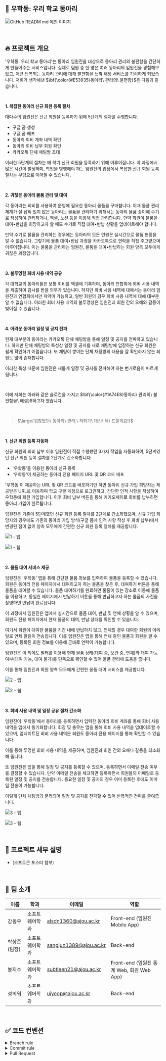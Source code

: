 ## 📌 우학동: 우리 학교 동아리

![GitHub READM md 메인 이미지](https://github.com/user-attachments/assets/766df423-9897-4a85-bda3-efaf022b032e)

</br>

## 🔥 프로젝트 개요

'우학동: 우리 학교 동아리'는 동아리 임원진을 대상으로 동아리 관리의 불편함을 간단하게 만들어주는 서비스입니다. 실제로 팀원 중 한 명은 여러 동아리의 임원진을 경험해보았고, 매년 반복되는 동아리 관리에 대해 불편함을 느껴 해당 서비스를 기획하게 되었습니다. 저희가 생각해낸 $\bf{\color{#E53935}동아리\ 관리의\ 불편함}$은 다음과 같습니다.

</br>

**1. 복잡한 동아리 신규 회원 등록 절차**

대다수의 임원진은 신규 회원을 등록하기 위해 5단계의 절차를 수행합니다.

- 구글 폼 생성
- 구글 폼 배포
- 동아리 회비 계좌 내역 확인
- 동아리 회비 납부 회원 확인
- 카카오톡 단체 채팅방 초대

이러한 5단계의 절차는 매 학기 신규 회원을 등록하기 위해 이루어집니다. 이 과정에서 많은 시간이 발생하며, 학업을 병행해야 하는 임원진의 입장에서 복잡한 신규 회원 등록 절차는 부담으로 이어질 수 있습니다.

</br>

**2. 귀찮은 동아리 물품 관리 및 대여**

각 동아리는 회비를 사용하여 운영에 필요한 동아리 물품을 구매합니다. 이때 물품 관리 체계가 잘 잡혀 있지 않은 동아리는 물품을 관리하기 위해서는 동아리 물품 종이에 수기로 작성하여 관리하거나, 엑셀, 노션 등을 이용해 직접 관리합니다. 만약 회원이 물품을 대여•반납을 희망하고자 할 때도 수기로 직접 대여•반납 상황을 업데이트해야 합니다.

만약 수기로 물품을 관리하는 경우에는 동아리의 모든 인원은 실시간으로 물품 현황을 알 수 없습니다. 그렇기에 물품 대여•반납 과정을 카카오톡으로 연락을 직접 주고받으며 이루어집니다. 이는 물품을 관리하는 임원진, 물품을 대여•반납하는 회원 양측 모두에게 귀찮은 과정입니다.

</br>

**3. 불투명한 회비 사용 내역 공유**

각 대학교의 동아리들은 보통 회비를 엑셀에 기록하며, 동아리 연합회에 회비 사용 내역을 제출하여 감사를 받을 의무가 있습니다. 하지만 회비 사용 내역에 대해서는 동아리 임원진과 연합회에서만 파악이 가능하고, 일반 회원의 경우 회비 사용 내역에 대해 대부분 알 수 없습니다. 이러한 회비 사용 내역의 불투명성은 임원진과 회원 간의 오해와 갈등이 빚어질 수 있습니다.

</br>

**4. 어려운 동아리 일정 및 공지 전파**

현재 대부분의 동아리는 카카오톡 단체 채팅방을 통해 일정 및 공지를 전파하고 있습니다. 하지만 단체 채팅방의 특성상 일정 및 공지를 새로 채팅방에 입장하는 신규 회원은 쉽게 확인하기 어렵습니다. 또 채팅이 쌓이는 단체 채팅방의 내용을 잘 확인하지 않는 회원도 많이 존재합니다.

이러한 특성 때문에 임원진은 새롭게 일정 및 공지를 전파해야 하는 번거로움이 따르게 됩니다.

</br>

이에 저희는 아래와 같은 슬로건을 가지고 $\bf{\color{#1A74E8}동아리\ 관리의\ 불편함을\ 해결}$하고자 했습니다.

</br>

> $\large{귀찮았던\ 동아리\ 관리,\ 저희가\ 대신\ 해\ 드릴게요!}$

</br>

**1. 신규 회원 등록 자동화**

신규 회원의 회비 납부 이후 임원진이 직접 수행했던 3가지 작업을 자동화하여, 5단계였던 신규 회원 등록 절차를 2단계로 간소화합니다.

- '우학동'을 이용한 동아리 신규 등록
- '우학동'이 제공하는 동아리 전용 페이지 URL 및 QR 코드 배포

'우학동'이 제공하는 URL 및 QR 코드를 배포하기만 하면 동아리 신규 가입 희망자는 제공받은 URL로 이동하여 학교 구글 계정으로 로그인하고, 간단한 인적 사항을 작성하여 우학동에 회원 가입합니다. 이후 회비 납부 버튼을 통해 카카오페이로 회비를 납부하면 동아리 가입이 완료됩니다.

임원진은 기존에 5단계였던 신규 회원 등록 절차를 2단계로 간소화했으며, 신규 가입 희망자의 경우에도 기존의 동아리 가입 방식(구글 폼에 인적 사항 작성 후 회비 납부)에서 변경된 점이 없어 양측 모두에게 간편한 신규 회원 등록 절차를 제공합니다.

![1 - 앱](https://github.com/user-attachments/assets/ce3b91fe-fad8-40a1-a097-cb4d00daa45f)

![1 - 웹](https://github.com/user-attachments/assets/681670b3-097a-4b7f-8558-17bdcaae24fb)

</br>

**2. 물품 대여 서비스 제공**

임원진은 '우학동' 앱을 통해 간단한 물품 정보를 입력하여 물품을 등록할 수 있습니다. 회원은 동아리 전용 페이지에서 대여하고자 하는 물품을 찾은 후, 대여하기 버튼을 통해 물품을 대여할 수 있습니다. 물품 대여하기를 완료하면 물품이 있는 장소로 이동해 물품을 이용하고, 동일한 페이지에서 반납하기 버튼을 통해 반납하고자 하는 물품의 사진을 촬영하면 반납이 완료됩니다.

이 과정에서 임원진은 앱에서 실시간으로 물품 대여, 반납 및 연체 상황을 알 수 있으며, 회원도 전용 페이지에서 현재 물품의 대여, 반납 상태를 확인할 수 있습니다.

여기서 회원이 대여한 물품을 기간 내에 반납하지 않고, 연체할 경우 대여한 회원의 이메일로 연체 알림이 전송됩니다. 이를 임원진은 앱을 통해 연체 중인 물품과 회원을 알 수 있으며, 등록된 회원 정보를 이용해 곧바로 연락이 가능합니다.

임원진은 이 외에도 필터를 이용해 현재 물품 상태(대여 중, 보관 중, 연체)와 대여 가능 여부(대여 가능, 대여 불가)를 단독으로 확인할 수 있어 물품 관리에 도움을 줍니다.

이를 통해 임원진과 회원 양측 모두에게 간편한 물품 대여 서비스를 제공합니다.

![2 - 앱](https://github.com/user-attachments/assets/0a29fb4d-5a54-4857-baef-a745f703730a)

![2 - 웹](https://github.com/user-attachments/assets/58516f3a-b3ac-4778-a155-70d56adbcd96)

</br>

**3. 회비 사용 내역 및 일정 공유 절차 간소화**

임원진이 '우학동'에서 동아리를 등록하면서 입력한 동아리 회비 계좌를 통해 회비 사용 내역을 앱에서 동기화합니다. 회장 및 총무는 앱을 통해 회비 사용 내역을 업데이트할 수 있으며, 업데이트된 회비 사용 내역은 회원도 동아리 전용 페이지를 통해 확인할 수 있습니다.

이를 통해 투명한 회비 사용 내역을 제공하며, 임원진과 회원 간의 오해나 갈등을 최소화해 줍니다.

또 임원진은 앱을 통해 일정 및 공지를 등록할 수 있으며, 등록하면서 이메일 전송 여부를 결정할 수 있습니다. 만약 이메일 전송을 체크하면 등록하면서 회원들의 이메일로 등록된 일정 및 공지를 전송합니다. 중요한 일정 및 공지의 경우 이미 등록한 후에도 이메일 전송이 가능합니다.

이렇게 단체 채팅방과 분리되어 일정 및 공지를 전파할 수 있어 반복적인 전파를 줄여줍니다.

![3 - 앱](https://github.com/user-attachments/assets/48229869-2365-4d33-8c90-f9b4fdfd9226)

![3 - 웹](https://github.com/user-attachments/assets/98a921d7-490a-464b-8b15-a1c202868264)

</br>

## 📝 프로젝트 세부 설명

- (소프트콘 포스터 첨부)

</br>

## 🧐 팀 소개

| 이름 | 학과 | 이메일 | 역할 |
| --- | --- | --- | --- |
| 강동우 | 소프트웨어학과 | alsdn1360@ajou.ac.kr | Front-end (임원진 Mobile App) |
| 박상준 (팀장) | 소프트웨어학과 | sangjun1389@ajou.ac.kr | Back-end |
| 봉지수 | 소프트웨어학과 | subtleen21@ajou.ac.kr | Front-end (임원진 통계 Web, 회원 Web App) |
| 정의엽 | 소프트웨어학과 | uiyeop@ajou.ac.kr | Back-end |

</br>

## ✅ 코드 컨벤션

<details>
<summary>Branch rule</summary>

### Name
- `WHD-지라이슈번호_태그-브랜치 제목`의 규칙으로 작성
- 이슈를 해결하기 위한 브랜치를 만드는 것을 기본으로 함

### Tag type
- `feat` : 새로운 기능 추가
- `chore` : 사소한 코드 수정
- `fix` : 에러 및 버그 수정
- `docs` : 문서 수정
- `design` : 디자인 관련 코드 추가 및 수정
- `refactor` : 코드 리팩토링
- `cicd` : 배포 관련 설정 추가 및 수정

### Example
```
WHD-1_feat-add_member_list_page
WHD-12_fix-fix_overflow_in_login_page
```
</details>

<details>
<summary>Commit rule</summary>

### Name
- `[WHD-지라이슈번호] 태그: 커밋 제목`의 규칙으로 작성
- 작은 단위로 커밋을 작성하는 것을 기본으로 함

### Tag type
- `Init` : 프로젝트 생성
- `Feat` : 새로운 기능 추가
- `Chore` : 사소한 코드 수정
- `Fix` : 에러 및 버그 수정
- `Docs` : 문서 수정
- `Design` : 디자인 관련 코드 추가 및 수정
- `Refactor` : 코드 리팩토링
- `CI/CD` : 배포 관련 설정 추가 및 수정

### Example
```
[WHD-1] Init: Create project
프로젝트 생성
...
[WHD-2] Feat: Add login page
로그인 화면 추가
소셜 로그인 연결
...
```
</details>

<details>
<summary>Pull Request</summary>

### Name
- `[WHD-지라이슈번호] 태그: PR제목`
- 태그는 브랜치의 태그와 동일하게 사용
- 내용에는 자신이 작업했던 작업 상세하게 기록
- 모바일 및 웹의 경우 작업한 UI 캡쳐본 업로드

### Tag type
- `feat` : 새로운 기능 추가
- `chore` : 자잘한 코드 수정
- `fix` : 에러 및 버그 수정
- `docs` : 문서 수정
- `design` : 디자인 관련 코드 추가 및 수정
- `refactor` : 코드 리팩토링

### Example
```
[WHD-1] Feat: Add member list page
[WHD-12] Fix: Fix overflow in login page
```
</details>
